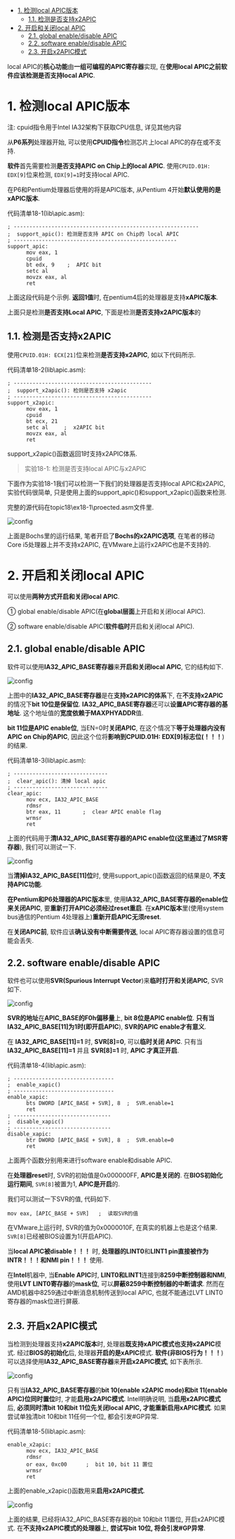 
<!-- @import "[TOC]" {cmd="toc" depthFrom=1 depthTo=6 orderedList=false} -->

<!-- code_chunk_output -->

- [1. 检测local APIC版本](#1-检测local-apic版本)
  - [1.1. 检测是否支持x2APIC](#11-检测是否支持x2apic)
- [2. 开启和关闭local APIC](#2-开启和关闭local-apic)
  - [2.1. global enable/disable APIC](#21-global-enabledisable-apic)
  - [2.2. software enable/disable APIC](#22-software-enabledisable-apic)
  - [2.3. 开启x2APIC模式](#23-开启x2apic模式)

<!-- /code_chunk_output -->

local APIC的**核心功能**由**一组可编程的APIC寄存器**实现, 在**使用local APIC之前软件应该检测是否支持local APIC**. 

# 1. 检测local APIC版本

注: cpuid指令用于Intel IA32架构下获取CPU信息, 详见其他内容

从**P6系列**处理器开始, 可以使用**CPUID指令**检测芯片上local APIC的存在或不支持. 

**软件**首先需要检测**是否支持APIC on Chip上的local APIC**. 使用`CPUID.01H: EDX[9]`位来检测, `EDX[9]=1`时支持local APIC. 

在P6和Pentium处理器后使用的将是APIC版本, 从Pentium 4开始**默认使用的是xAPIC版本**. 

代码清单18-1(lib\apic.asm): 

```x86asm
; -----------------------------------------------------------
;  support_apic(): 检测是否支持 APIC on Chip的 local APIC
; ----------------------------------------------------
support_apic: 
      mov eax, 1
      cpuid
      bt edx, 9    ;  APIC bit
      setc al
      movzx eax, al
      ret
```

上面这段代码是个示例. **返回1值**时, 在pentium4后的处理器是支持**xAPIC版本**. 

上面只是检测**是否支持Local APIC**, 下面是检测**是否支持x2APIC版本**的

## 1.1. 检测是否支持x2APIC

使用`CPUID.01H: ECX[21]`位来检测**是否支持x2APIC**, 如以下代码所示. 

代码清单18-2(lib\apic.asm): 

```x86asm
; --------------------------------------------
;  support_x2apic(): 检则是否支持 x2apic
; --------------------------------------------
support_x2apic: 
      mov eax, 1
      cpuid
      bt ecx, 21
      setc al     ;  x2APIC bit
      movzx eax, al
      ret
```

support\_x2apic()函数返回1时支持x2APIC体系. 

>实验18-1: 检测是否支持local APIC与x2APIC

下面作为实验18-1我们可以检测一下我们的处理器是否支持local APIC和x2APIC, 实验代码很简单, 只是使用上面的support\_apic()和support\_x2apic()函数来检测. 

完整的源代码在topic18\ex18-1\proected.asm文件里. 

![config](./images/4.png)

上面是Bochs里的运行结果, 笔者开启了**Bochs的x2APIC选项**, 在笔者的移动Core i5处理器上并不支持x2APIC, 在VMware上运行x2APIC也是不支持的. 

# 2. 开启和关闭local APIC

可以使用**两种方式开启和关闭local APIC**. 

① global enable/disable APIC(在**global层面**上开启和关闭local APIC). 

② software enable/disable APIC(**软件临时**开启和关闭local APIC). 

## 2.1. global enable/disable APIC

软件可以使用**IA32\_APIC\_BASE寄存器**来**开启和关闭local APIC**, 它的结构如下. 

![config](./images/5.png)

上图中的**IA32\_APIC\_BASE寄存器**是在**支持x2APIC的体系**下, 在**不支持x2APIC**的情况下**bit 10位是保留位**. **IA32\_APIC_BASE寄存器**还可以**设置APIC寄存器的基地址**. 这个地址值的**宽度依赖于MAXPHYADDR**值. 

**bit 11位是APIC enable位**, 当EN=0时**关闭APIC**, 在这个情况下**等于处理器内没有APIC on Chip的APIC**, 因此这个位将**影响到CPUID.01H: EDX[9]标志位(！！！**)的结果. 

代码清单18-3(lib\apic.asm): 

```x86asm
; ------------------------------
;  clear_apic(): 清掉 local apic
; ------------------------------
clear_apic: 
      mov ecx, IA32_APIC_BASE
      rdmsr
      btr eax, 11       ;  clear APIC enable flag
      wrmsr
      ret
```

上面的代码用于**清IA32\_APIC\_BASE寄存器的APIC enable位(这里通过了MSR寄存器**), 我们可以测试一下. 

![config](./images/6.png)

当**清掉IA32\_APIC\_BASE[11]位**时, 使用support\_apic()函数返回的结果是0, **不支持APIC功能**. 

**在Pentium和P6处理器的APIC版本**里, 使用**IA32\_APIC\_BASE寄存器的enable位来关闭APIC**, 要**重新打开APIC必须经过reset重启**. 在**xAPIC版本**里(使用system bus通信的Pentium 4处理器上)**重新开启APIC无须reset**. 

在**关闭APIC前**, 软件应该**确认没有中断需要传送**, local APIC寄存器设置的信息可能会丢失. 

## 2.2. software enable/disable APIC

软件也可以使用**SVR(Spurious Interrupt Vector**)来**临时打开和关闭APIC**, SVR如下. 

![config](./images/7.png)

**SVR的地址**在**APIC\_BASE的F0h偏移量**上, **bit 8位是APIC enable位**. **只有当IA32\_APIC\_BASE[11]为1时(即开启APIC**), **SVR的APIC enable才有意义**. 

在 **IA32\_APIC\_BASE[11]=1** 时, **SVR[8]=0**, 可以**临时关闭 APIC**. 只有当 **IA32\_APIC\_BASE[11]=1** 并且 **SVR[8]=1** 时, **APIC 才真正开启**. 

代码清单18-4(lib\apic.asm): 

```x86asm
; --------------------------------
;  enable_xapic()
; --------------------------------
enable_xapic: 
      bts DWORD [APIC_BASE + SVR], 8  ;  SVR.enable=1
      ret
; -------------------------------
;  disable_xapic()
; -------------------------------
disable_xapic: 
      btr DWORD [APIC_BASE + SVR], 8  ;  SVR.enable=0
      ret
```

上面两个函数分别用来进行software enable和disable APIC. 

在**处理器reset**时, SVR的初始值是0x000000FF, **APIC是关闭的**. 在**BIOS初始化运行期间**, `SVR[8]`被置为1, **APIC是开启**的. 

我们可以测试一下SVR的值, 代码如下. 

```x86asm
mov eax, [APIC_BASE + SVR]   ;  读取SVR的值
```

在VMware上运行时, SVR的值为0x0000010F, 在真实的机器上也是这个结果. `SVR[8]`已经被BIOS设置为1(开启APIC). 

当**local APIC被disable！！！** 时, **处理器的LINT0**和**LINT1 pin直接被作为INTR！！！和NMI pin！！！** 使用. 

在**Intel**机器中, 当**Enable APIC**时, **LINT0和LINT1**连接到**8259中断控制器和NMI**, 使用**LVT LINT0寄存器**的**mask位**, 可以**屏蔽8259中断控制器的中断请求**. 然而在AMD机器中8259通过中断消息机制传送到local APIC, 也就不能通过LVT LINT0寄存器的mask位进行屏蔽. 

## 2.3. 开启x2APIC模式

当检测到处理器支持**x2APIC版本**时, 处理器**既支持xAPIC模式也支持x2APIC**模式. 经过**BIOS的初始化**后, 处理器**开启的是xAPIC**模式. **软件(非BIOS行为！！！**)可以选择使用**IA32\_APIC\_BASE寄存器**来**开启x2APIC模式**, 如下表所示. 

![config](./images/8.png)

只有当**IA32\_APIC\_BASE寄存器**的**bit 10(enable x2APIC mode)和bit 11(enable APIC)位同时置位**时, 才能**启用x2APIC模式**. Intel明确说明, 当**启用x2APIC模式**后, **必须同时清bit 10和bit 11位先关闭local APIC, 才能重新启用xAPIC模式**. 如果尝试单独清bit 10和bit 11任何一个位, 都会引发\#GP异常. 

代码清单18-5(lib\apic.asm): 

```x86asm
enable_x2apic: 
      mov ecx, IA32_APIC_BASE
      rdmsr
      or eax, 0xc00      ;  bit 10, bit 11 置位
      wrmsr
      ret
```

上面的enable\_x2apic()函数用来**启用x2APIC模式**. 

![config](./images/9.png)

上面的结果, 已经将IA32\_APIC\_BASE寄存器的bit 10和bit 11置位, 开启x2APIC模式. 在**不支持x2APIC模式的处理器**上, **尝试写bit 10位, 将会引发\#GP异常**. 